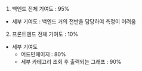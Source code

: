 1. 백엔드 전체 기여도 : 95%
- 세부 기여도 : 백엔드 거의 전반을 담당하여 측정이 어려움



2. 프론트엔드 전체 기여도 : 10%
- 세부 기여도
  * 어드민페이지 : 80%
  * 세부 카테고리 조회 후 출력되는 그래프 : 90%
